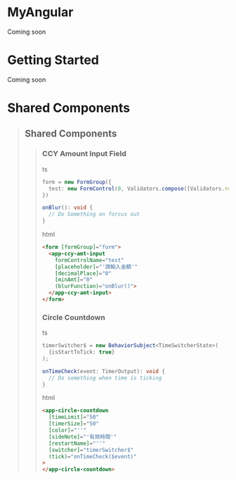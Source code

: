 # MyAngular

Coming soon

# Getting Started

Coming soon

# Shared Components
> ## Shared Components
> 
> > ### CCY Amount Input Field
> > 
> > ts
> > ```typescript
> > form = new FormGroup({
> >   test: new FormControl(0, Validators.compose([Validators.required]))
> > })
> > 
> > onBlur(): void {
> >   // Do Something on forcus out
> > }
> > ```
> > 
> > html
> > ```html
> > <form [formGroup]="form">
> >   <app-ccy-amt-input
> >     formControlName="test" 
> >     [placeholder]="'請輸入金額'"
> >     [decimalPlace]="0" 
> >     [minAmt]="0" 
> >     (blurFunction)="onBlur()">
> >   </app-ccy-amt-input>
> > </form>
> > ```
> > 
> > ### Circle Countdown
> > 
> > ts
> > ```typescript
> > timerSwitcher$ = new BehaviorSubject<TimeSwitcherState>(
> >   {isStartToTick: true}
> > );
> > 
> > onTimeCheck(event: TimerOutput): void {
> >   // Do something when time is ticking
> > }
> > ```
> > 
> > html
> > ``` html
> > <app-circle-countdown 
> >   [timeLimit]="50" 
> >   [timerSize]="50" 
> >   [color]="''" 
> >   [sideNote]="'有效時間'" 
> >   [restartName]="''" 
> >   [switcher]="timerSwitcher$" 
> >   (tick)="onTimeCheck($event)"
> > > 
> > </app-circle-countdown>
> > ```
> > 
